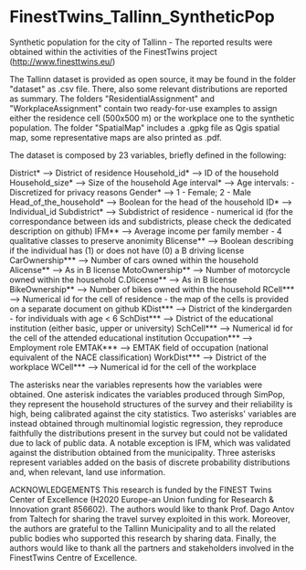 # FinestTwins_Tallinn_SyntheticPop
Synthetic population for the city of Tallinn - The reported results were obtained within the activities of the FinestTwins project (http://www.finesttwins.eu/)

The Tallinn dataset is provided as open source, it may be found in the folder "dataset" as .csv file. There, also some relevant distributions are reported as summary. The folders "ResidentialAssignment" and "WorkplaceAssignment" contain two ready-for-use examples to assign either the residence cell (500x500 m) or the workplace one to the synthetic population. The folder "SpatialMap" includes a .gpkg file as Qgis spatial map, some representative maps are also printed as .pdf.

The dataset is composed by 23 variables, briefly defined in the following:    

District* -->	District of residence
Household_id*	--> ID of the household
Household_size*	--> Size of the household
Age interval*	-->	Age intervals: - Discretized for privacy reasons
Gender*	-->	1 - Female; 2 - Male
Head_of_the_household*	-->	Boolean for the head of the household
ID*	-->	Individual_id
Subdistrict*	-->	Subdistrict of residence - numerical id (for the correspondance between ids and subdistricts, please check the dedicated description on github)
IFM**	-->	Average income per family member - 4 qualitative classes to preserve anonimity
Blicense**	-->	Boolean describing if the individual has (1) or does not have (0) a B driving license
CarOwnership***	-->	Number of cars owned within the household
Alicense**	-->	As in B license
MotoOwnership**	-->	Number of motorcycle owned within the household
C.Dlicense**	-->	As in B license
BikeOwnership**	-->	Number of bikes owned within the household
RCell***	-->	Numerical id for the cell of residence - the map of the cells is provided on a separate document on github
KDist***	-->	District of the kindergarden - for individuals with age < 6
SchDist***	-->	District of the educational institution (either basic, upper or university)
SchCell***	-->	Numerical id for the cell of the attended educational institution
Occupation***	-->	Employment role
EMTAK***	-->	EMTAK field of occupation (national equivalent of the NACE classification)
WorkDist***	-->	District of the workplace
WCell***	-->	Numerical id for the cell of the workplace

The asterisks near the variables represents how the variables were obtained. One asterisk indicates the variables produced through SimPop, they represent the household structures of the survey and their reliability is high, being calibrated against the city statistics. Two asterisks' variables are instead obtained through multinomial logistic regression, they reproduce faithfully the distributions present in the survey but could not be validated due to lack of public data. A notable exception is IFM, which was validated against the distribution obtained from the municipality. Three asterisks represent variables added on the basis of discrete probability distributions and, when relevant, land use information.


ACKNOWLEDGEMENTS 
This research is funded by the FINEST Twins Center of Excellence (H2020 Europe-an Union funding for Research & Innovation grant 856602). 
The authors would like to thank Prof. Dago Antov from Taltech for sharing the travel survey exploited in this work. Moreover, the authors are grateful to the Tallinn Municipality and to all the related public bodies who supported this research by sharing data. Finally, the authors would like to thank all the partners and stakeholders involved in the FinestTwins Centre of Excellence. 
